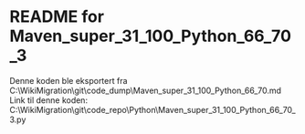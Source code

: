 # README for Maven_super_31_100_Python_66_70_3
Denne koden ble eksportert fra C:\WikiMigration\git\code_dump\Maven_super_31_100_Python_66_70.md
Link til denne koden: C:\WikiMigration\git\code_repo\Python\Maven_super_31_100_Python_66_70_3.py
